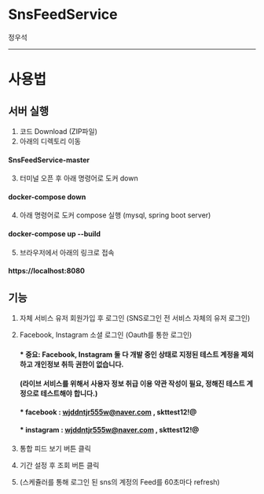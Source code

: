 # SnsFeedService
정우석


---------------------------------------------
# 사용법


## 서버 실행
1. 코드 Download (ZIP파일)
2. 아래의 디렉토리 이동
#### SnsFeedService-master

3. 터미널 오픈 후 아래 명령어로 도커 down
#### docker-compose down
4. 아래 명령어로 도커 compose 실행 (mysql, spring boot server)
#### docker-compose up --build
5. 브라우저에서 아래의 링크로 접속
#### https://localhost:8080

## 기능
1. 자체 서비스 유저 회원가입 후 로그인 (SNS로그인 전 서비스 자체의 유저 로그인)
2. Facebook, Instagram 소셜 로그인 (Oauth를 통한 로그인)
   #### * 중요: Facebook, Instagram 둘 다 개발 중인 상태로 지정된 테스트 계정을 제외하고 개인정보 취득 권한이 없습니다.
   ####   (라이브 서비스를 위해서 사용자 정보 취급 이용 약관 작성이 필요, 정해진 테스트 계정으로 테스트해야 합니다.)
   #### * facebook : wjddntjr555w@naver.com , skttest12!@
   #### * instagram : wjddntjr555w@naver.com , skttest12!@
   
3. 통합 피드 보기 버튼 클릭
4. 기간 설정 후 조회 버튼 클릭
5. (스케쥴러를 통해 로그인 된 sns의 계정의 Feed를 60초마다 refresh)
